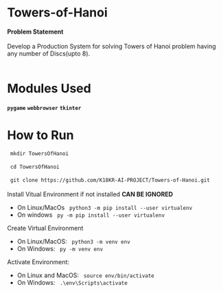 # Towers-of-Hanoi
<b>Problem Statement</b><br><br>
Develop a Production System for solving Towers of Hanoi problem having any number of Discs(upto 8).<br><br>

# Modules Used
**```pygame```**
__```webbrowser```__
__```tkinter```__



# How to Run

``` mkdir TowersOfHanoi```
<br>
<br>
``` cd TowersOfHanoi```
<br>
<br>
``` git clone https://github.com/K18KR-AI-PROJECT/Towers-of-Hanoi.git```
<br>
<br>
Install Vitual Environment if not installed <b>CAN BE IGNORED</b>
<br>
- On Linux/MacOs
``` python3 -m pip install --user virtualenv```
- On windows
``` py -m pip install --user virtualenv```

Create Virtual Environment
- On Linux/MacOS:
``` python3 -m venv env```
- On Windows:
``` py -m venv env```

Activate Environment:
- On Linux and MacOS:
``` source env/bin/activate```
- On Windows:
``` .\env\Scripts\activate```

<br><br>
